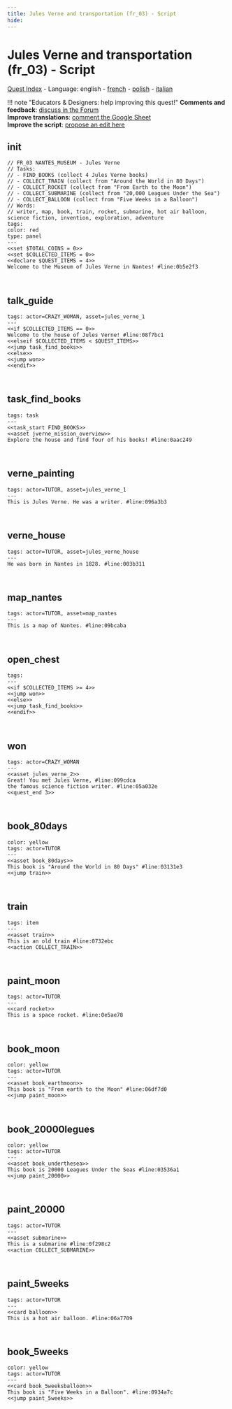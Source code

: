 ```yaml
---
title: Jules Verne and transportation (fr_03) - Script
hide:
---
```


# Jules Verne and transportation (fr_03) - Script
[Quest Index](./index.md) - Language: english - [french](./fr_03-script.fr.md) - [polish](./fr_03-script.pl.md) - [italian](./fr_03-script.it.md)

!!! note "Educators & Designers: help improving this quest!"
    **Comments and feedback**: [discuss in the Forum](https://vgwb.discourse.group/t/fr-03-jules-verne-and-transportation/25/1)  
    **Improve translations**: [comment the Google Sheet](https://docs.google.com/spreadsheets/d/1FPFOy8CHor5ArSg57xMuPAG7WM27-ecDOiU-OmtHgjw/edit?gid=1233127135#gid=1233127135)  
    **Improve the script**: [propose an edit here](https://github.com/vgwb/Antura/blob/main/Assets/_discover/_quests/FR_03%20Nantes%20Verne/FR_03%20Nantes%20Verne%20-%20Yarn%20Script.yarn)  

<a id="ys-node-init"></a>
## init

<div class="yarn-node" data-title="init"><pre class="yarn-code" style="--node-color:red"><code><span class="yarn-header-dim">// FR_03 NANTES_MUSEUM - Jules Verne</span>
<span class="yarn-header-dim">// Tasks:</span>
<span class="yarn-header-dim">// - FIND_BOOKS (collect 4 Jules Verne books)</span>
<span class="yarn-header-dim">// - COLLECT_TRAIN (collect from "Around the World in 80 Days")</span>
<span class="yarn-header-dim">// - COLLECT_ROCKET (collect from "From Earth to the Moon")</span>
<span class="yarn-header-dim">// - COLLECT_SUBMARINE (collect from "20,000 Leagues Under the Sea")</span>
<span class="yarn-header-dim">// - COLLECT_BALLOON (collect from "Five Weeks in a Balloon")</span>
<span class="yarn-header-dim">// Words:</span>
<span class="yarn-header-dim">// writer, map, book, train, rocket, submarine, hot air balloon, science fiction, invention, exploration, adventure</span>
<span class="yarn-header-dim">tags: </span>
<span class="yarn-header-dim">color: red</span>
<span class="yarn-header-dim">type: panel</span>
<span class="yarn-header-dim">---</span>
<span class="yarn-cmd">&lt;&lt;set $TOTAL_COINS = 0&gt;&gt;</span>
<span class="yarn-cmd">&lt;&lt;set $COLLECTED_ITEMS = 0&gt;&gt;</span>
<span class="yarn-cmd">&lt;&lt;declare $QUEST_ITEMS = 4&gt;&gt;</span>
<span class="yarn-line">Welcome to the Museum of Jules Verne in Nantes! <span class="yarn-meta">#line:0b5e2f3</span></span>

</code></pre></div>

<a id="ys-node-talk-guide"></a>
## talk_guide

<div class="yarn-node" data-title="talk_guide"><pre class="yarn-code"><code><span class="yarn-header-dim">tags: actor=CRAZY_WOMAN, asset=jules_verne_1</span>
<span class="yarn-header-dim">---</span>
<span class="yarn-cmd">&lt;&lt;if $COLLECTED_ITEMS == 0&gt;&gt;</span>
<span class="yarn-line">Welcome to the house of Jules Verne! <span class="yarn-meta">#line:08f7bc1 </span></span>
&lt;&lt;elseif $COLLECTED_ITEMS &lt; $QUEST_ITEMS&gt;&gt;
<span class="yarn-cmd">&lt;&lt;jump task_find_books&gt;&gt;</span>
<span class="yarn-cmd">&lt;&lt;else&gt;&gt;</span>
<span class="yarn-cmd">&lt;&lt;jump won&gt;&gt;</span>
<span class="yarn-cmd">&lt;&lt;endif&gt;&gt;</span>

</code></pre></div>

<a id="ys-node-task-find-books"></a>
## task_find_books

<div class="yarn-node" data-title="task_find_books"><pre class="yarn-code"><code><span class="yarn-header-dim">tags: task</span>
<span class="yarn-header-dim">---</span>
<span class="yarn-cmd">&lt;&lt;task_start FIND_BOOKS&gt;&gt;</span>
<span class="yarn-cmd">&lt;&lt;asset jverne_mission_overview&gt;&gt;</span>
<span class="yarn-line">Explore the house and find four of his books! <span class="yarn-meta">#line:0aac249 </span></span>


</code></pre></div>

<a id="ys-node-verne-painting"></a>
## verne_painting

<div class="yarn-node" data-title="verne_painting"><pre class="yarn-code"><code><span class="yarn-header-dim">tags: actor=TUTOR, asset=jules_verne_1</span>
<span class="yarn-header-dim">---</span>
<span class="yarn-line">This is Jules Verne. He was a writer. <span class="yarn-meta">#line:096a3b3 </span></span>

</code></pre></div>

<a id="ys-node-verne-house"></a>
## verne_house

<div class="yarn-node" data-title="verne_house"><pre class="yarn-code"><code><span class="yarn-header-dim">tags: actor=TUTOR, asset=jules_verne_house</span>
<span class="yarn-header-dim">---</span>
<span class="yarn-line">He was born in Nantes in 1828. <span class="yarn-meta">#line:003b311 </span></span>

</code></pre></div>

<a id="ys-node-map-nantes"></a>
## map_nantes

<div class="yarn-node" data-title="map_nantes"><pre class="yarn-code"><code><span class="yarn-header-dim">tags: actor=TUTOR, asset=map_nantes</span>
<span class="yarn-header-dim">---</span>
<span class="yarn-line">This is a map of Nantes. <span class="yarn-meta">#line:09bcaba </span></span>

</code></pre></div>

<a id="ys-node-open-chest"></a>
## open_chest

<div class="yarn-node" data-title="open_chest"><pre class="yarn-code"><code><span class="yarn-header-dim">tags:</span>
<span class="yarn-header-dim">---</span>
&lt;&lt;if $COLLECTED_ITEMS &gt;= 4&gt;&gt;
<span class="yarn-cmd">&lt;&lt;jump won&gt;&gt;</span>
<span class="yarn-cmd">&lt;&lt;else&gt;&gt;</span>
<span class="yarn-cmd">&lt;&lt;jump task_find_books&gt;&gt;</span>
<span class="yarn-cmd">&lt;&lt;endif&gt;&gt;</span>

</code></pre></div>

<a id="ys-node-won"></a>
## won

<div class="yarn-node" data-title="won"><pre class="yarn-code"><code><span class="yarn-header-dim">tags: actor=CRAZY_WOMAN</span>
<span class="yarn-header-dim">---</span>
<span class="yarn-cmd">&lt;&lt;asset jules_verne_2&gt;&gt;</span>
<span class="yarn-line">Great! You met Jules Verne, <span class="yarn-meta">#line:099cdca </span></span>
<span class="yarn-line">the famous science fiction writer. <span class="yarn-meta">#line:05a032e </span></span>
<span class="yarn-cmd">&lt;&lt;quest_end 3&gt;&gt;</span>

</code></pre></div>

<a id="ys-node-book-80days"></a>
## book_80days

<div class="yarn-node" data-title="book_80days"><pre class="yarn-code" style="--node-color:yellow"><code><span class="yarn-header-dim">color: yellow</span>
<span class="yarn-header-dim">tags: actor=TUTOR</span>
<span class="yarn-header-dim">---</span>
<span class="yarn-cmd">&lt;&lt;asset book_80days&gt;&gt;</span>
<span class="yarn-line">This book is "Around the World in 80 Days" <span class="yarn-meta">#line:03131e3</span></span>
<span class="yarn-cmd">&lt;&lt;jump train&gt;&gt;</span>

</code></pre></div>

<a id="ys-node-train"></a>
## train

<div class="yarn-node" data-title="train"><pre class="yarn-code"><code><span class="yarn-header-dim">tags: item</span>
<span class="yarn-header-dim">---</span>
<span class="yarn-cmd">&lt;&lt;asset train&gt;&gt;</span>
<span class="yarn-line">This is an old train <span class="yarn-meta">#line:0732ebc </span></span>
<span class="yarn-cmd">&lt;&lt;action COLLECT_TRAIN&gt;&gt;</span>

</code></pre></div>

<a id="ys-node-paint-moon"></a>
## paint_moon

<div class="yarn-node" data-title="paint_moon"><pre class="yarn-code"><code><span class="yarn-header-dim">tags: actor=TUTOR</span>
<span class="yarn-header-dim">---</span>
<span class="yarn-cmd">&lt;&lt;card rocket&gt;&gt;</span>
<span class="yarn-line">This is a space rocket. <span class="yarn-meta">#line:0e5ae78 </span></span>

</code></pre></div>

<a id="ys-node-book-moon"></a>
## book_moon

<div class="yarn-node" data-title="book_moon"><pre class="yarn-code" style="--node-color:yellow"><code><span class="yarn-header-dim">color: yellow</span>
<span class="yarn-header-dim">tags: actor=TUTOR</span>
<span class="yarn-header-dim">---</span>
<span class="yarn-cmd">&lt;&lt;asset book_earthmoon&gt;&gt;</span>
<span class="yarn-line">This book is "From earth to the Moon" <span class="yarn-meta">#line:06df7d0 </span></span>
<span class="yarn-cmd">&lt;&lt;jump paint_moon&gt;&gt;</span>

</code></pre></div>

<a id="ys-node-book-20000legues"></a>
## book_20000legues

<div class="yarn-node" data-title="book_20000legues"><pre class="yarn-code" style="--node-color:yellow"><code><span class="yarn-header-dim">color: yellow</span>
<span class="yarn-header-dim">tags: actor=TUTOR</span>
<span class="yarn-header-dim">---</span>
<span class="yarn-cmd">&lt;&lt;asset book_underthesea&gt;&gt;</span>
<span class="yarn-line">This book is 20000 Leagues Under the Seas <span class="yarn-meta">#line:03536a1 </span></span>
<span class="yarn-cmd">&lt;&lt;jump paint_20000&gt;&gt;</span>

</code></pre></div>

<a id="ys-node-paint-20000"></a>
## paint_20000

<div class="yarn-node" data-title="paint_20000"><pre class="yarn-code"><code><span class="yarn-header-dim">tags: actor=TUTOR</span>
<span class="yarn-header-dim">---</span>
<span class="yarn-cmd">&lt;&lt;asset submarine&gt;&gt;</span>
<span class="yarn-line">This is a submarine <span class="yarn-meta">#line:0f298c2 </span></span>
<span class="yarn-cmd">&lt;&lt;action COLLECT_SUBMARINE&gt;&gt;</span>

</code></pre></div>

<a id="ys-node-paint-5weeks"></a>
## paint_5weeks

<div class="yarn-node" data-title="paint_5weeks"><pre class="yarn-code"><code><span class="yarn-header-dim">tags: actor=TUTOR</span>
<span class="yarn-header-dim">---</span>
<span class="yarn-cmd">&lt;&lt;card balloon&gt;&gt;</span>
<span class="yarn-line">This is a hot air balloon. <span class="yarn-meta">#line:06a7709 </span></span>

</code></pre></div>

<a id="ys-node-book-5weeks"></a>
## book_5weeks

<div class="yarn-node" data-title="book_5weeks"><pre class="yarn-code" style="--node-color:yellow"><code><span class="yarn-header-dim">color: yellow</span>
<span class="yarn-header-dim">tags: actor=TUTOR</span>
<span class="yarn-header-dim">---</span>
<span class="yarn-cmd">&lt;&lt;card book_5weeksballoon&gt;&gt;</span>
<span class="yarn-line">This book is "Five Weeks in a Balloon". <span class="yarn-meta">#line:0934a7c </span></span>
<span class="yarn-cmd">&lt;&lt;jump paint_5weeks&gt;&gt;</span>

</code></pre></div>


